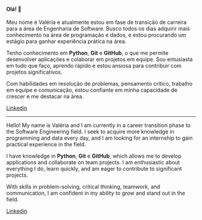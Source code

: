 #### Olá! 👋
Meu nome é Valéria e atualmente estou em fase de transição de carreira para a área de Engenharia de Software. Busco todos os dias adquirir mais conhecimento na área de programação e dados, e estou procurando um estágio para ganhar experiência prática na área.

Tenho conhecimento em __Python__, __Git__ e __GitHub__, o que me permite desenvolver aplicações e colaborar em projetos em equipe. Sou entusiasta em tudo que faço, aprendo rápido e estou ansiosa para contribuir com projetos significativos.

Com habilidades em resolução de problemas, pensamento crítico, trabalho em equipe e comunicação, estou confiante em minha capacidade de crescer e me destacar na área.

[Linkedin](https://www.linkedin.com/in/valeriacalado/ "Linkedin")

---

Hello! My name is Valéria and I am currently in a career transition phase to the Software Engineering field. I seek to acquire more knowledge in programming and data every day, and I am looking for an internship to gain practical experience in the field.

I have knowledge in __Python__, __Git__ e __GitHub__, which allows me to develop applications and collaborate on team projects. I am enthusiastic about everything I do, learn quickly, and am eager to contribute to significant projects.

With skills in problem-solving, critical thinking, teamwork, and communication, I am confident in my ability to grow and stand out in the field.

[Linkedin](https://www.linkedin.com/in/valeriacalado/ "Linkedin")
